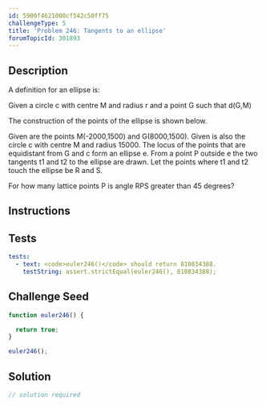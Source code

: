 ```yaml
---
id: 5900f4621000cf542c50ff75
challengeType: 5
title: 'Problem 246: Tangents to an ellipse'
forumTopicId: 301893
---
```


## Description

<section id='description'>

A definition for an ellipse is:

Given a circle c with centre M and radius r and a point G such that d(G,M)

The construction of the points of the ellipse is shown below.

Given are the points M(-2000,1500) and G(8000,1500). Given is also the circle c with centre M and radius 15000. The locus of the points that are equidistant from G and c form an ellipse e. From a point P outside e the two tangents t1 and t2 to the ellipse are drawn. Let the points where t1 and t2 touch the ellipse be R and S.

For how many lattice points P is angle RPS greater than 45 degrees?

</section>

## Instructions

<section id='instructions'>

</section>

## Tests

<section id='tests'>

```yml
tests:
  - text: <code>euler246()</code> should return 810834388.
    testString: assert.strictEqual(euler246(), 810834388);

```

</section>

## Challenge Seed

<section id='challengeSeed'>

<div id='js-seed'>

```js
function euler246() {

  return true;
}

euler246();
```

</div>

</section>

## Solution

<section id='solution'>

```js
// solution required
```

</section>
